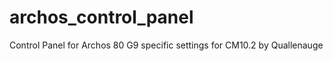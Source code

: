archos_control_panel
====================

Control Panel for Archos 80 G9 specific settings for CM10.2 by Quallenauge 
